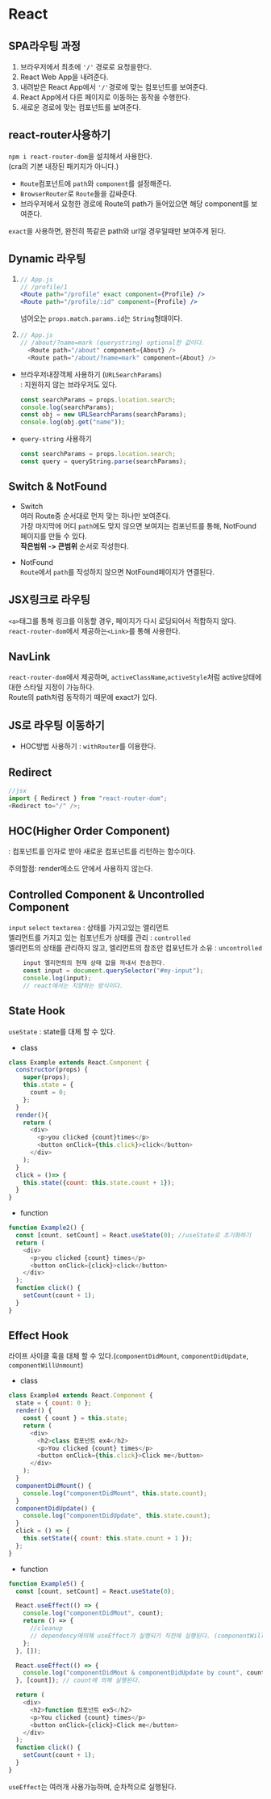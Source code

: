 # React

## SPA라우팅 과정

1. 브라우저에서 최초에 `'/'` 경로로 요청을한다.
2. React Web App을 내려준다.
3. 내려받은 React App에서 `'/'`경로에 맞는 컴포넌트를 보여준다.
4. React App에서 다른 페이지로 이동하는 동작을 수행한다.
5. 새로운 경로에 맞는 컴포넌트를 보여준다.

## react-router사용하기

`npm i react-router-dom`을 설치해서 사용한다. <br/>
(cra의 기본 내장된 패키지가 아니다.)

- `Route`컴포넌트에 `path`와 `component`를 설정해준다.
- `BrowserRouter`로 `Route`들을 감싸준다.
- 브라우저에서 요청한 경로에 Route의 path가 들어있으면 해당 component를 보여준다.

`exact`을 사용하면, 완전히 똑같은 path와 url일 경우일때만 보여주게 된다.

## Dynamic 라우팅

1.  ```jsx
    // App.js
    // /profile/1
    <Route path="/profile" exact component={Profile} />
    <Route path="/profile/:id" component={Profile} />
    ```

    넘어오는 `props.match.params.id`는 `String`형태이다.

2.  ```js
    // App.js
    // /about/?name=mark (querystring) optional한 값이다.
      <Route path="/about" component={About} />
      <Route path="/about/?name=mark" component={About} />
    ```

- 브라우저내장객체 사용하기 (`URLSearchParams`)<br/>
  : 지원하지 않는 브라우저도 있다.
  ```js
  const searchParams = props.location.search;
  console.log(searchParams);
  const obj = new URLSearchParams(searchParams);
  console.log(obj.get("name"));
  ```
- `query-string` 사용하기
  ```js
  const searchParams = props.location.search;
  const query = queryString.parse(searchParams);
  ```

## Switch & NotFound

- Switch <br/>
  여러 Route중 순서대로 먼저 맞는 하나만 보여준다. <br/>
  가장 마지막에 어디 `path`에도 맞지 않으면 보여지는 컴포넌트를 통해, NotFound페이지를 만들 수 있다.<br/>
  **작은범위 -> 큰범위** 순서로 작성한다.

- NotFound <br/>
  `Route`에서 `path`를 작성하지 않으면 NotFound페이지가 연결된다.

## JSX링크로 라우팅

`<a>`태그를 통해 링크를 이동할 경우, 페이지가 다시 로딩되어서 적합하지 않다. <br/>
`react-router-dom`에서 제공하는`<Link>`를 통해 사용한다.

## NavLink

`react-router-dom`에서 제공하며, `activeClassName`,`activeStyle`처럼 active상태에 대한 스타일 지정이 가능하다.<br/>
Route의 path처럼 동작하기 때문에 exact가 있다.

## JS로 라우팅 이동하기

- HOC방법 사용하기 : `withRouter`를 이용한다.

## Redirect

```js
//jsx
import { Redirect } from "react-router-dom";
<Redirect to="/" />;
```

## HOC(Higher Order Component)

: 컴포넌트를 인자로 받아 새로운 컴포넌트를 리턴하는 함수이다. <br/>

주의할점: render메소드 안에서 사용하지 않는다.<br/>

## Controlled Component & Uncontrolled Component

`input` `select` `textarea` : 상태를 가지고있는 엘리먼트 <br/>
엘리먼트를 가지고 있는 컴포넌트가 상태를 관리 : `controlled` <br/>
엘리먼트의 상태를 관리하지 않고, 엘리먼트의 참조만 컴포넌트가 소유 : `uncontrolled`

```js
    input 엘리먼틔의 현재 상태 값을 꺼내서 전송한다.
    const input = document.querySelector("#my-input");
    console.log(input);
    // react에서는 지양하는 방식이다.
```

## State Hook

`useState` : state를 대체 할 수 있다.

- class

```js
class Example extends React.Component {
  constructor(props) {
    super(props);
    this.state = {
      count = 0;
    };
  }
  render(){
    return (
      <div>
        <p>you clicked {count}times</p>
        <button onClick={this.click}>click</button>
      </div>
    );
  }
  click = ()=> {
    this.state({count: this.state.count + 1});
  }
}
```

- function

```js
function Example2() {
  const [count, setCount] = React.useState(0); //useState로 초기화하기
  return (
    <div>
      <p>you clicked {count} times</p>
      <button onClick={click}>click</button>
    </div>
  );
  function click() {
    setCount(count + 1);
  }
}
```

## Effect Hook

라이프 사이클 훅을 대체 할 수 있다.(`componentDidMount`, `componentDidUpdate`, `componentWillUnmount`)

- class

```js
class Example4 extends React.Component {
  state = { count: 0 };
  render() {
    const { count } = this.state;
    return (
      <div>
        <h2>class 컴포넌트 ex4</h2>
        <p>You clicked {count} times</p>
        <button onClick={this.click}>Click me</button>
      </div>
    );
  }
  componentDidMount() {
    console.log("componentDidMount", this.state.count);
  }
  componentDidUpdate() {
    console.log("componentDidUpdate", this.state.count);
  }
  click = () => {
    this.setState({ count: this.state.count + 1 });
  };
}
```

- function

```js
function Example5() {
  const [count, setCount] = React.useState(0);

  React.useEffect(() => {
    console.log("componentDidMout", count);
    return () => {
      //cleanup
      // dependency에의해 useEffect가 실행되기 직전에 실행된다. (componentWillUnmount의 역할)
    };
  }, []);

  React.useEffect(() => {
    console.log("componentDidMout & componentDidUpdate by count", count);
  }, [count]); // count에 의해 실행된다.

  return (
    <div>
      <h2>function 컴포넌트 ex5</h2>
      <p>You clicked {count} times</p>
      <button onClick={click}>Click me</button>
    </div>
  );
  function click() {
    setCount(count + 1);
  }
}
```

`useEffect`는 여러개 사용가능하며, 순차적으로 실행된다.
